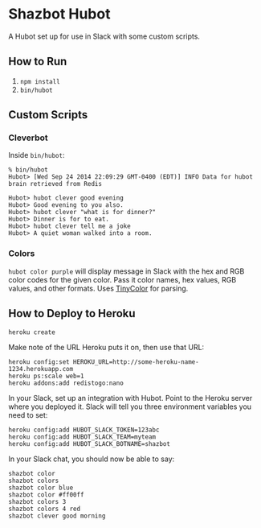 # Shazbot Hubot

A Hubot set up for use in Slack with some custom scripts.

## How to Run

1. `npm install`
1. `bin/hubot`

## Custom Scripts

### Cleverbot

Inside `bin/hubot`:

    % bin/hubot
    Hubot> [Wed Sep 24 2014 22:09:29 GMT-0400 (EDT)] INFO Data for hubot brain retrieved from Redis

    Hubot> hubot clever good evening
    Hubot> Good evening to you also.
    Hubot> hubot clever "what is for dinner?"
    Hubot> Dinner is for to eat.
    Hubot> hubot clever tell me a joke
    Hubot> A quiet woman walked into a room.

### Colors

`hubot color purple` will display message in Slack with the hex and RGB color codes for the given color. Pass it color names, hex values, RGB values, and other formats. Uses [TinyColor](https://github.com/bgrins/TinyColor) for parsing.

## How to Deploy to Heroku

    heroku create

Make note of the URL Heroku puts it on, then use that URL:

    heroku config:set HEROKU_URL=http://some-heroku-name-1234.herokuapp.com
    heroku ps:scale web=1
    heroku addons:add redistogo:nano

In your Slack, set up an integration with Hubot. Point to the Heroku server
where you deployed it. Slack will tell you three environment variables you need
to set:

    heroku config:add HUBOT_SLACK_TOKEN=123abc
    heroku config:add HUBOT_SLACK_TEAM=myteam
    heroku config:add HUBOT_SLACK_BOTNAME=shazbot

In your Slack chat, you should now be able to say:

    shazbot color
    shazbot colors
    shazbot color blue
    shazbot color #ff00ff
    shazbot colors 3
    shazbot colors 4 red
    shazbot clever good morning
